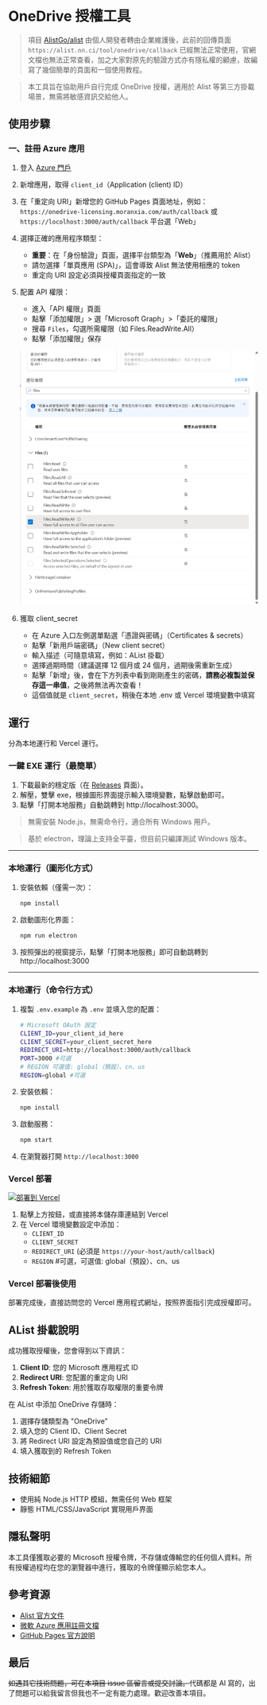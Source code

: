 # OneDrive 授權工具

> 項目 [AlistGo/alist](https://github.com/AlistGo/alist) 由個人開發者轉由企業維護後，此前的回傳頁面 `https://alist.nn.ci/tool/onedrive/callback` 已經無法正常使用，官網文檔也無法正常查看，加之大家對原先的驗證方式亦有隱私權的顧慮，故編寫了幾個簡單的頁面和一個使用教程。

> 本工具旨在協助用戶自行完成 OneDrive 授權，適用於 Alist 等第三方掛載場景，無需將敏感資訊交給他人。

## 使用步驟

### 一、註冊 Azure 應用

1. 登入 [Azure 門戶](https://portal.azure.com/)
2. 新增應用，取得 `client_id`（Application (client) ID）
3. 在「重定向 URI」新增您的 GitHub Pages 頁面地址，例如：`https://onedrive-licensing.moranxia.com/auth/callback` 或  `https://locolhost:3000/auth/callback` 平台選「Web」
4. 選擇正確的應用程序類型：
   - **重要**：在「身份驗證」頁面，選擇平台類型為「**Web**」（推薦用於 Alist）
   - 請勿選擇「單頁應用 (SPA)」，這會導致 Alist 無法使用相應的 token
   - 重定向 URI 設定必須與授權頁面指定的一致
5. 配置 API 權限：
   - 進入「API 權限」頁面
   - 點擊「添加權限」> 選「Microsoft Graph」>「委託的權限」
   - 搜尋 `Files`，勾選所需權限（如 Files.ReadWrite.All）
   - 點擊「添加權限」保存

   ![配置 API 權限示例](img/pbtqwogj.3hx.png)

6. 獲取 client_secret
   - 在 Azure 入口左側選單點選「憑證與密碼」（Certificates & secrets）
   - 點擊「新用戶端密碼」（New client secret）
   - 輸入描述（可隨意填寫，例如：AList 掛載）
   - 選擇過期時間（建議選擇 12 個月或 24 個月，過期後需重新生成）
   - 點擊「新增」後，會在下方列表中看到剛剛產生的密碼，**請務必複製並保存這一串值**，之後將無法再次查看！
   - 這個值就是 `client_secret`，稍後在本地 .env 或 Vercel 環境變數中填寫

## 運行

分為本地運行和 Vercel 運行。

### 一鍵 EXE 運行（最簡單）

1. 下載最新的穩定版（在 [Releases](https://github.com/moranjianghe/onedrive-licensing-tool-for-alist/releases) 頁面）。
2. 解壓，雙擊 exe，根據圖形界面提示輸入環境變數，點擊啟動即可。
3. 點擊「打開本地服務」自動跳轉到 http://localhost:3000。

> 無需安裝 Node.js，無需命令行，適合所有 Windows 用戶。

> 基於 electron，理論上支持全平臺，但目前只編譯測試 Windows 版本。

---

### 本地運行（圖形化方式）

1. 安裝依賴（僅需一次）：
   
   ```powershell
   npm install
   ```

2. 啟動圖形化界面：
   
   ```powershell
   npm run electron
   ```

3. 按照彈出的視窗提示，點擊「打開本地服務」即可自動跳轉到 http://localhost:3000

---

### 本地運行（命令行方式）

1. 複製 `.env.example` 為 `.env` 並填入您的配置：

   ```bash
   # Microsoft OAuth 設定
   CLIENT_ID=your_client_id_here
   CLIENT_SECRET=your_client_secret_here
   REDIRECT_URI=http://localhost:3000/auth/callback
   PORT=3000 #可選
   # REGION 可選值: global（預設）、cn、us
   REGION=global #可選
   ```

2. 安裝依賴：

   ```bash
   npm install
   ```

3. 啟動服務：

   ```bash
   npm start
   ```

4. 在瀏覽器打開 `http://localhost:3000`

### Vercel 部署

[![部署到 Vercel](https://vercel.com/button)](https://vercel.com/import/project?template=https://github.com/moranjianghe/onedrive-licensing-tool-for-alist)

1. 點擊上方按鈕，或直接將本儲存庫連結到 Vercel
2. 在 Vercel 環境變數設定中添加：
   - `CLIENT_ID`
   - `CLIENT_SECRET`
   - `REDIRECT_URI` (必須是 `https://your-host/auth/callback`)
   -  `REGION` #可選，可選值: global（預設）、cn、us

### Vercel 部署後使用

部署完成後，直接訪問您的 Vercel 應用程式網址，按照界面指引完成授權即可。

## AList 掛載說明

成功獲取授權後，您會得到以下資訊：

1. **Client ID**: 您的 Microsoft 應用程式 ID
2. **Redirect URI**: 您配置的重定向 URI
3. **Refresh Token**: 用於獲取存取權限的重要令牌

在 AList 中添加 OneDrive 存儲時：

1. 選擇存儲類型為 "OneDrive"
2. 填入您的 Client ID、Client Secret
3. 將 Redirect URI 設定為預設值或您自己的 URI
4. 填入獲取到的 Refresh Token

## 技術細節

- 使用純 Node.js HTTP 模組，無需任何 Web 框架
- 靜態 HTML/CSS/JavaScript 實現用戶界面

## 隱私聲明

本工具僅獲取必要的 Microsoft 授權令牌，不存儲或傳輸您的任何個人資料。所有授權過程均在您的瀏覽器中進行，獲取的令牌僅顯示給您本人。

## 參考資源

- [Alist 官方文件](https://github.com/AlistGo/docs/blob/main/docs/zh/guide/drivers/onedrive.md)
- [微軟 Azure 應用註冊文檔](https://learn.microsoft.com/zh-cn/azure/active-directory/develop/quickstart-register-app)
- [GitHub Pages 官方說明](https://pages.github.com/)

## 最后

<del>如遇其它技術問題，可在本項目 issue 區留言或提交討論。</del>代碼都是 AI 寫的，出了問題可以給我留言但我也不一定有能力處理。歡迎改善本項目。
